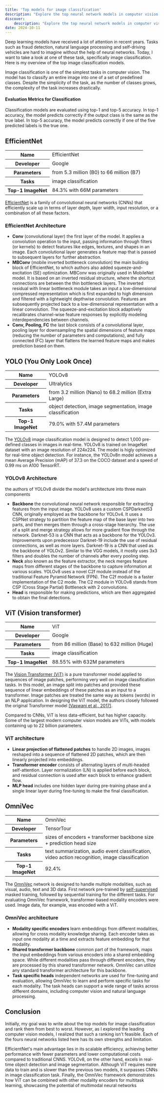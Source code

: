 ```yaml
---
title: 'Top models for image classification'
description: "Explore the top neural network models in computer vision 👾, including EfficientNet, YOLOv8, ViT, and OmniVec. Learn how each excels in tasks like image classification, real-time object detection, and multi-modal learning."
discover:
    description: "Explore the top neural network models in computer vision, including EfficientNet, YOLOv8, ViT, and OmniVec. Learn how each excels in tasks like image classification, real-time object detection, and multi-modal learning."
date: 2024-10-11
---
```


Deep learning models have received a lot of attention in recent years. Tasks such as fraud detection, natural language processing and self-driving vehicles are hard to imagine without the help of neural networks. Today, I want to take a look at one of these task, specifically image classification. Here is my overview of the top image classification models.

Image classification is one of the simplest tasks in computer vision. The model has to classify an entire image into one of a set of predefined classes. Despite the simplicity of the task, as the number of classes grows, the complexity of the task increases drastically. 

#### Evaluation Metrics for Classification

Classification models are evaluated using top-1 and top-5 accuracy. In top-1 accuracy, the model predicts correctly if the output class is the same as the true label. In top-5 accuracy, the model predicts correctly if one of the five predicted labels is the true one.

## EfficientNet

<table>
  <tr>
    <th>Name</th>
    <td>EfficientNet</td>
  </tr>
  <tr>
    <th>Developer</th>
    <td>Google</td>
  </tr>
  <tr>
    <th>Parameters</th>
    <td>from 5.3 million (B0) to 66 million (B7)</td>
  </tr>
  <tr>
    <th>Tasks</th>
    <td>image classification</td>
  </tr>
  <tr>
	  <th>Top-1 ImageNet</th>
	  <td>84.3% with 66M parameters</td>
  </tr>
</table>

[EfficientNet](https://arxiv.org/abs/1905.11946) is a family of convolutional neural networks (CNNs) that efficiently scale up in terms of layer depth, layer width, input resolution, or a combination of all these factors. 

### EfficientNet Architecture

- **Conv** (convolutional layer) the first layer of the model. It applies a convolution operation to the input, passing information through filters (or kernels) to detect features like edges, textures, and shapes in an image. Each convolutional layer generates a feature map that is passed to subsequent layers for further abstraction.
- **MBConv** (mobile inverted bottleneck convolution)  the main building block of EfficientNet, to which authors also added squeeze-and-excitation (SE) optimization. MBConv was originally used in MobileNet model. It is based on an inverted residual structure, where the shortcut connections are between the thin bottleneck layers. The inverted residual with linear bottleneck module takes an input a low-dimensional compressed representation which is first expanded to high dimension and filtered with a lightweight depthwise convolution. Features are subsequently projected back to a low-dimensional representation with a linear  convolution. The squeeze-and-excitation block adaptively recalibrates channel-wise feature responses by explicitly modeling interdependencies between channels.
- **Conv, Pooling, FC**  the last block consists of a convolutional layer, pooling layer for downsampling the spatial dimensions of feature maps (reducing the number of parameters and computations), and fully connected (FC) layer that flattens the learned feature maps and makes prediction based on them.

##  YOLO (You Only Look Once)

<table>
  <tr>
    <th>Name</th>
    <td>YOLOv8</td>
  </tr>
  <tr>
    <th>Developer</th>
    <td>Ultralytics</td>
  </tr>
  <tr>
    <th>Parameters</th>
    <td>from 3.2 million (Nano) to 68.2 million (Extra Large)</td>
  </tr>
  <tr>
    <th>Tasks</th>
    <td>object detection, image segmentation, image classification</td>
  </tr>
  <tr>
	  <th>Top-1 ImageNet</th>
	  <td>79.0% with 57.4M parameters</td>
  </tr>
</table>

The [YOLOv8](https://github.com/ultralytics/ultralytics/blob/main/ultralytics/cfg/models/v8/yolov8-cls.yaml) image classification model is designed to detect 1,000 pre-defined classes in images in real-time. YOLOv8 is trained on ImageNet dataset with an image resolution of 224x224. The model is higly optimized for real-time object detection. For instance, the YOLOv8n model achieves a mean Average Precision (mAP) of 37.3 on the COCO dataset and a speed of 0.99 ms on A100 TensorRT. 

### YOLOv8 Architecture

the authors of YOLOv8 divide the model's architecture into three main components

 - **Backbone** the convolutional neural network responsible for extracting features from the input image. YOLOv8 uses a custom CSPDarknet53 CNN, originally employed as the backbone for YOLOv4. It uses a CSPNet strategy to partition the feature map of the base layer into two parts, and then merges them through a cross-stage hierarchy. The use of a split and merge strategy allows for more gradient flow through the network. Darknet-53 is a CNN that acts as a backbone for the YOLOv3. Improvements upon predecessor Darknet-19 include the use of residual connections, as well as more layers. Darknet-19 is a CNN that used as the backbone of YOLOv2. Similar to the VGG models, it mostly uses 3x3 filters and doubles the number of channels after every pooling step.
 - **Neck** also known as the feature extractor, the neck merges feature maps from different stages of the backbone to capture information at various scales. YOLOv8 uses a novel C2f module instead of the traditional Feature Pyramid Network (FPN). The C2f module is a faster implementation of the C2 mode. The C2 module in YOLOv8 stands from CSP (Cross Stage Partial) Bottleneck with 2 convolutions.
 - **Head** is responsible for making predictions, which are then aggregated to obtain the final detections.
 

## ViT (Vision transformer)


<table>
  <tr>
    <th>Name</th>
    <td>ViT</td>
  </tr>
  <tr>
    <th>Developer</th>
    <td>Google</td>
  </tr>
  <tr>
    <th>Parameters</th>
    <td>from 86 million (Base) to 632 million (Huge)</td>
  </tr>
  <tr>
    <th>Tasks</th>
    <td>image classification</td>
  </tr>
  <tr>
	  <th>Top-1 ImageNet</th>
	  <td>88.55% with 632M parameters</td>
  </tr>
</table>

The [Vision Transformer (ViT)](https://arxiv.org/abs/2010.11929) is a pure transformer model applied to sequences of image patches, performing very well on image classification tasks. In this model, an image split into patches and provided these sequence of linear embeddings of these patches as an input to a transformer. Image patches are treated the same way as tokens (words) in an NLP application. In designing the ViT model, the authors closely followed the original Transformer model [(Vaswani et al., 2017)](https://arxiv.org/abs/1706.03762).

Compared to CNNs, ViT is less data-efficient, but has higher capacity. Some of the largest modern computer vision models are ViTs, with models containing up to 22 billion parameters.

### ViT architecture

 - **Linear projection of flattened patches** to handle 2D images, images reshaped into a sequence of flattened 2D patches, which are then linearly projected into embeddings.
 - **Transformer encoder** consists of alternating layers of multi-headed self-attention. Layer normalization (LN) is applied before each block, and residual connection is used after each block to enhance gradient flow.
 -  **MLP head** includes one hidden layer during pre-training phase and a single linear layer during fine-tuning to make the final classification.


## OmniVec

<table>
  <tr>
    <th>Name</th>
    <td>OmniVec</td>
  </tr>
  <tr>
    <th>Developer</th>
    <td>TensorTour</td>
  </tr>
  <tr>
    <th>Parameters</th>
    <td>sizes of encoders + transformer backbone size + prediction head size</td>
  </tr>
  <tr>
    <th>Tasks</th>
    <td>text summarization, audio event classification, video action recognition, image classification</td>
  </tr>
  <tr>
	  <th>Top-1 ImageNet</th>
	  <td>92.4%</td>
  </tr>
</table>

The [OmniVec](https://arxiv.org/abs/2311.05709) network is designed to handle multiple modalities,  such as visual, audio, text and 3D data. First network pre-trained by [self-supervised](https://markogolovko.com/blog/supervised-vs-unsupervised-machine-learning/#self-supervised-learning) masked training, followed by sequential training for the different tasks. For evaluating OmniVec framework, transformer-based modality encoders were used. Image data, for example, was encoded with a ViT. 


###  OmniVec architecture

 - **Modality specific encoders** learn embeddings from different modalities, allowing for cross modality knowledge sharing. Each encoder takes as input one modality at a time and extracts feature embedding for that modality. 
 - **Shared transformer backbone** common part of the framework, maps the input embeddings from various encoders into a shared embedding space. While different modalities pass through different encoders, they are processed by this shared transformer network. OmniVec can utilize any standard transformer architecture for this backbone.
 - **Task specific heads**  independent networks are used for fine-tuning and evaluation, allowing OmniVec to learn and perform specific tasks for each modality. The task heads can support a wide range of tasks across different domains, including computer vision and natural language processing.


## Conclusion

Initially, my goal was to write about the top models for image classification and rank them from best to worst. However, as I explored the leading computer vision models, I realized that such a ranking isn't feasible. Each of the fours neural networks listed here has its own strengths and limitation. 

EfficientNet's main advantage lies in its scalable efficiency, achieving better performance with fewer parameters and lower computational costs compared to traditional CNNS. YOLOv8, on the other hand, excels in real-time object detection and image segmentation. Although ViT requires more data to train and is slower than the previous two models, it surpasses CNNs in image classification task.  Finally, the OmniVec framework demonstrates how ViT can be combined with other modality encoders for multitask learning, showcasing the potential of multimodal neural networks